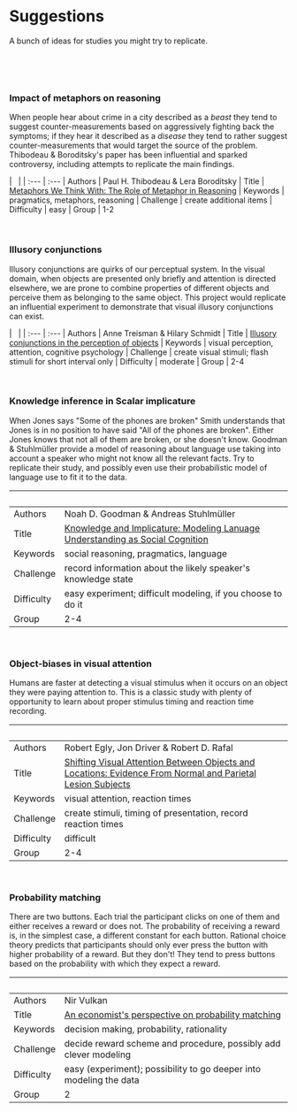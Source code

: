 # Suggestions 

A bunch of ideas for studies you might try to replicate. 

&nbsp;

&nbsp;

### Impact of metaphors on reasoning

When people hear about crime in a city described as a *beast* they tend to suggest
counter-measurements based on aggressively fighting back the symptoms; if they hear it
described as a *disease* they tend to rather suggest counter-measurements that would target the
source of the problem. Thibodeau & Boroditsky's paper has been influential and sparked
controversy, including attempts to replicate the main findings. 

| &nbsp;     | 
| :--- | :--- 
| Authors | Paul H. Thibodeau & Lera Boroditsky
| Title | [Metaphors We Think With: The Role of Metaphor in Reasoning](http://journals.plos.org/plosone/article?id=10.1371/journal.pone.0016782)
| Keywords | pragmatics, metaphors, reasoning
| Challenge | create additional items
| Difficulty | easy
| Group | 1-2

&nbsp;


### Illusory conjunctions

Illusory conjunctions are quirks of our perceptual system. In the visual domain, when objects
are presented only briefly and attention is directed elsewhere, we are prone to combine
properties of different objects and perceive them as belonging to the same object. This project
would replicate an influential experiment to demonstrate that visual illusory conjunctions can
exist. 

| &nbsp;     | 
| :--- | :--- 
| Authors | Anne Treisman & Hilary Schmidt
| Title | [Illusory conjunctions in the perception of objects](https://doi.org/10.1016/0010-0285(82)90006-8)
| Keywords | visual perception, attention, cognitive psychology
| Challenge | create visual stimuli; flash stimuli for short interval only
| Difficulty | moderate
| Group | 2-4


&nbsp;



### Knowledge inference in Scalar implicature

When Jones says "Some of the phones are broken" Smith understands that Jones is in no position
to have said "All of the phones are broken". Either Jones knows that not all of them are
broken, or she doesn't know. Goodman & Stuhlmüller provide a model of reasoning about language
use taking into account a speaker who might not know all the relevant facts. Try to replicate
their study, and possibly even use their probabilistic model of language use to fit it to the data.

| &nbsp;     | |
| :--- | :--- |
| Authors | Noah D. Goodman & Andreas Stuhlmüller |
| Title | [Knowledge and Implicature: Modeling Lanuage Understanding as Social Cognition](https://doi.org/10.1111/tops.12007) |
| Keywords | social reasoning, pragmatics, language |
| Challenge | record information about the likely speaker's knowledge state |
| Difficulty | easy experiment; difficult modeling, if you choose to do it |
| Group | 2-4 |

&nbsp;


### Object-biases in visual attention

Humans are faster at detecting a visual stimulus when it occurs on an object they were paying
attention to. This is a classic study with plenty of opportunity to learn about proper stimulus
timing and reaction time recording.

| &nbsp;     | |
| :--- | :--- |
| Authors | Robert Egly, Jon Driver & Robert D. Rafal |
| Title | [Shifting Visual Attention Between Objects and Locations: Evidence From Normal and Parietal Lesion Subjects](http://www.psych.utoronto.ca/users/ferber/teaching/visualattention/readings/Oct13/1994_Egly_etal_JEPG.pdf) |
| Keywords | visual attention, reaction times |
| Challenge | create stimuli, timing of presentation, record reaction times|
| Difficulty | difficult |
| Group | 2-4 |

&nbsp;


### Probability matching

There are two buttons. Each trial the participant clicks on one of them and either receives a
reward or does not. The probability of receiving a reward is, in the simplest case, a different
constant for each button. Rational choice theory predicts that participants should only ever
press the button with higher probability of a reward. But they don't! They tend to press
buttons based on the probability with which they expect a reward.

| &nbsp;     | |
| :--- | :--- |
| Authors | Nir Vulkan |
| Title | [An economist's perspective on probability matching](http://citeseerx.ist.psu.edu/viewdoc/download?doi=10.1.1.37.6947&rep=rep1&type=pdf) |
| Keywords | decision making, probability, rationality |
| Challenge | decide reward scheme and procedure, possibly add clever modeling |
| Difficulty | easy (experiment); possibility to go deeper into modeling the data |
| Group | 2 |


